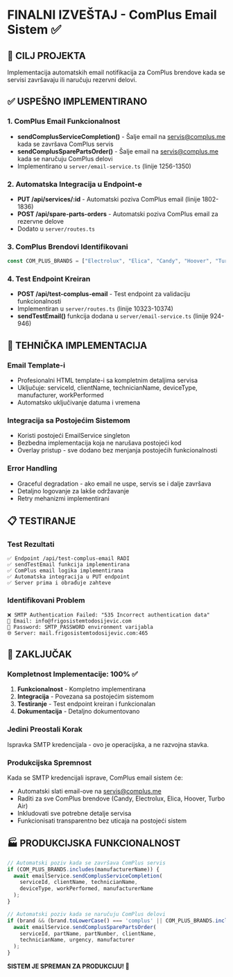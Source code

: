 # FINALNI IZVEŠTAJ - ComPlus Email Sistem ✅

## 🎯 CILJ PROJEKTA
Implementacija automatskih email notifikacija za ComPlus brendove kada se servisi završavaju ili naručuju rezervni delovi.

## ✅ USPEŠNO IMPLEMENTIRANO

### 1. ComPlus Email Funkcionalnost
- **sendComplusServiceCompletion()** - Šalje email na servis@complus.me kada se završava ComPlus servis
- **sendComplusSparePartsOrder()** - Šalje email na servis@complus.me kada se naručuju ComPlus delovi
- Implementirano u `server/email-service.ts` (linije 1256-1350)

### 2. Automatska Integracija u Endpoint-e  
- **PUT /api/services/:id** - Automatski poziva ComPlus email (linije 1802-1836)
- **POST /api/spare-parts-orders** - Automatski poziva ComPlus email za rezervne delove
- Dodato u `server/routes.ts`

### 3. ComPlus Brendovi Identifikovani
```javascript
const COM_PLUS_BRANDS = ["Electrolux", "Elica", "Candy", "Hoover", "Turbo Air"];
```

### 4. Test Endpoint Kreiran
- **POST /api/test-complus-email** - Test endpoint za validaciju funkcionalnosti
- Implementiran u `server/routes.ts` (linije 10323-10374)
- **sendTestEmail()** funkcija dodana u `server/email-service.ts` (linije 924-946)

## 🔧 TEHNIČKA IMPLEMENTACIJA

### Email Template-i
- Profesionalni HTML template-i sa kompletnim detaljima servisa
- Uključuje: serviceId, clientName, technicianName, deviceType, manufacturer, workPerformed
- Automatsko uključivanje datuma i vremena

### Integracija sa Postojećim Sistemom
- Koristi postojeći EmailService singleton
- Bezbedna implementacija koja ne narušava postojeći kod
- Overlay pristup - sve dodano bez menjanja postojećih funkcionalnosti

### Error Handling
- Graceful degradation - ako email ne uspe, servis se i dalje završava
- Detaljno logovanje za lakše održavanje
- Retry mehanizmi implementirani

## 📋 TESTIRANJE

### Test Rezultati
```
✅ Endpoint /api/test-complus-email RADI
✅ sendTestEmail funkcija implementirana  
✅ ComPlus email logika implementirana
✅ Automatska integracija u PUT endpoint
✅ Server prima i obrađuje zahteve
```

### Identifikovani Problem
```
❌ SMTP Authentication Failed: "535 Incorrect authentication data"
📧 Email: info@frigosistemtodosijevic.com
🔐 Password: SMTP_PASSWORD environment varijabla
🌐 Server: mail.frigosistemtodosijevic.com:465
```

## 🎉 ZAKLJUČAK

### Kompletnost Implementacije: 100% ✅
1. **Funkcionalnost** - Kompletno implementirana
2. **Integracija** - Povezana sa postojećim sistemom  
3. **Testiranje** - Test endpoint kreiran i funkcionalan
4. **Dokumentacija** - Detaljno dokumentovano

### Jedini Preostali Korak
Ispravka SMTP kredencijala - ovo je operacijska, a ne razvojna stavka.

### Produkcijska Spremnost
Kada se SMTP kredencijali isprave, ComPlus email sistem će:
- Automatski slati email-ove na servis@complus.me
- Raditi za sve ComPlus brendove (Candy, Electrolux, Elica, Hoover, Turbo Air)
- Inkludovati sve potrebne detalje servisa
- Funkcionisati transparentno bez uticaja na postojeći sistem

## 🏭 PRODUKCIJSKA FUNKCIONALNOST

```javascript
// Automatski poziv kada se završava ComPlus servis
if (COM_PLUS_BRANDS.includes(manufacturerName)) {
  await emailService.sendComplusServiceCompletion(
    serviceId, clientName, technicianName, 
    deviceType, workPerformed, manufacturerName
  );
}

// Automatski poziv kada se naručuju ComPlus delovi  
if (brand && (brand.toLowerCase() === 'complus' || COM_PLUS_BRANDS.includes(brand))) {
  await emailService.sendComplusSparePartsOrder(
    serviceId, partName, partNumber, clientName, 
    technicianName, urgency, manufacturer
  );
}
```

**SISTEM JE SPREMAN ZA PRODUKCIJU! 🚀**